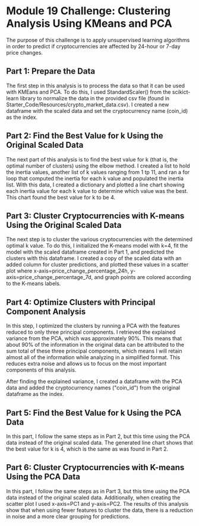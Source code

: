 # Module 19 Challenge: Clustering Analysis Using KMeans and PCA 
The purpose of this challenge is to apply unsupervised learning algorithms in order to predict if cryptocurrencies are affected by 24-hour or 7-day price changes.

## Part 1: Prepare the Data
The first step in this analysis is to process the data so that it can be used with KMEans and PCA. To do this, I used StandardScaler() from the scikict-learn library to normalize the data in the provided csv file (found in Starter_Code/Resources/crypto_market_data.csv). I created a new dataframe with the scaled data and set the cryptocurrency name (coin_id) as the index.

## Part 2: Find the Best Value for k Using the Original Scaled Data 
The next part of this analysis is to find the best value for k (that is, the optimal number of clusters) using the elbow method. I created a list to hold the inertia values, another list of k values ranging from 1 tp 11, and ran a for loop that computed the inertia for each k value and populated the inertia list. With this data, I created a dictionary and plotted a line chart showing each inertia value for each k value to determine which value was the best. This chart found the best value for k to be 4.

## Part 3: Cluster Cryptocurrencies with K-means Using the Original Scaled Data 
The next step is to cluster the various cryptocurrencies with the determined optimal k value. To do this, I initialized the K-means model with k=4, fit the model with the scaled dataframe created in Part 1, and predicted the clusters with this dataframe. I created a copy of the scaled data with an added column for cluster predictions, and plotted these values in a scatter plot where x-axis=price_change_percentage_24h, y-axis=price_change_percentage_7d, and graph points are colored according to the K-means labels.

## Part 4: Optimize Clusters with Principal Component Analysis 
In this step, I optimized the clusters by running a PCA with the features reduced to only three principal components. I retrieved the explained variance from the PCA, which was approximately 90%. This means that about 90% of the information in the original data can be attributed to the sum total of these three principal components, which means I will retain almost all of the information while analyzing in a simplified format. This reduces extra noise and allows us to focus on the most important components of this analysis. 

After finding the explained variance, I created a dataframe with the PCA data and added the cryptocurrency names ("coin_id") from the original dataframe as the index.

## Part 5: Find the Best Value for k Using the PCA Data 
In this part, I follow the same steps as in Part 2, but this time using the PCA data instead of the original scaled data. The generated line chart shows that the best value for k is 4, which is the same as was found in Part 2. 

## Part 6: Cluster Cryptocurrencies with K-means Using the PCA Data
In this part, I follow the same steps as in Part 3, but this time using the PCA data instead of the original scaled data. Additionally, when creating the scatter plot I used x-axis=PC1 and y-axis=PC2. The results of this analysis show that when using fewer features to cluster the data, there is a reduction in noise and a more clear grouping for predictions.
